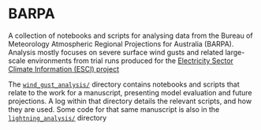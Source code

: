 # BARPA
A collection of notebooks and scripts for analysing data from the Bureau of Meteorology Atmospheric Regional Projections for Australia (BARPA). Analysis mostly focuses on severe surface wind gusts and related large-scale environments from trial runs produced for the [Electricity Sector Climate Information (ESCI) project](https://www.climatechangeinaustralia.gov.au/en/projects/esci/)

The [`wind_gust_analysis/`](wind_gust_analysis) directory contains notebooks and scripts that relate to the work for a manuscript, presenting model evaluation and future projections. A log within that directory details the relevant scripts, and how they are used. Some code for that same manuscript is also in the [`lightning_analysis/`](lightning_analysis) directory
